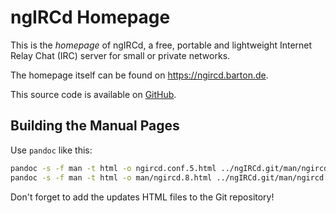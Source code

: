 # ngIRCd Homepage

This is the *homepage* of ngIRCd, a free, portable and lightweight Internet
Relay Chat (IRC) server for small or private networks.

The homepage itself can be found on <https://ngircd.barton.de>.

This source code is available on
[GitHub](https://github.com/ngircd/ngircd-web).

## Building the Manual Pages

Use `pandoc` like this:

```bash
pandoc -s -f man -t html -o ngircd.conf.5.html ../ngIRCd.git/man/ngircd.conf.5
pandoc -s -f man -t html -o man/ngircd.8.html ../ngIRCd.git/man/ngircd.8
```

Don't forget to add the updates HTML files to the Git repository!
